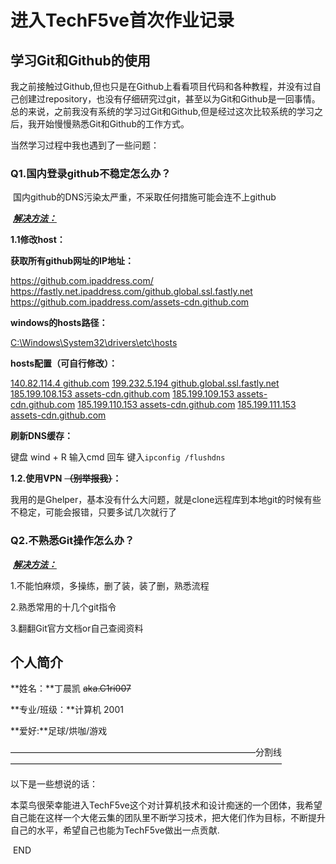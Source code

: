 # 进入TechF5ve首次作业记录

## 学习Git和Github的使用

​      我之前接触过Github,但也只是在Github上看看项目代码和各种教程，并没有过自己创建过repository，也没有仔细研究过git，甚至以为Git和Github是一回事情。总的来说，之前我没有系统的学习过Git和Github,但是经过这次比较系统的学习之后，我开始慢慢熟悉Git和Github的工作方式。

 当然学习过程中我也遇到了一些问题：

### **Q1.国内登录github不稳定怎么办？**

​    国内github的DNS污染太严重，不采取任何措施可能会连不上github

​    <u>***解决方法：***</u>

  **1.1修改host：**

   **获取所有github网址的IP地址：**

   https://github.com.ipaddress.com/
   https://fastly.net.ipaddress.com/github.global.ssl.fastly.net
   https://github.com.ipaddress.com/assets-cdn.github.com

   **windows的hosts路径：**

   <u>C:\Windows\System32\drivers\etc\hosts</u>

   **hosts配置（可自行修改）：**

   <u>140.82.114.4 github.com</u>
   <u>199.232.5.194 github.global.ssl.fastly.net</u>
   <u>185.199.108.153 assets-cdn.github.com</u>
   <u>185.199.109.153 assets-cdn.github.com</u>
   <u>185.199.110.153 assets-cdn.github.com</u>
   <u>185.199.111.153 assets-cdn.github.com</u>

   **刷新DNS缓存：**

   键盘 wind + R 输入cmd 回车
   键入`ipconfig /flushdns`

  **1.2.使用VPN** **~~（别举报我）~~：**

​    我用的是Ghelper，基本没有什么大问题，就是clone远程库到本地git的时候有些不稳定，可能会报错，只要多试几次就行了

### **Q2.不熟悉Git操作怎么办？**

​    <u>***解决方法：***</u>

   1.不能怕麻烦，多操练，删了装，装了删，熟悉流程

   2.熟悉常用的十几个git指令

   3.翻翻Git官方文档or自己查阅资料

## 个人简介

   **姓名：**丁晨凯 ~~aka.C1ri007~~

   **专业/班级：**计算机 2001

   **爱好:**足球/烘咖/游戏

————————————————————————————分割线———————————————————————————————

以下是一些想说的话：

​        本菜鸟很荣幸能进入TechF5ve这个对计算机技术和设计痴迷的一个团体，我希望自己能在这样一个大佬云集的团队里不断学习技术，把大佬们作为目标，不断提升自己的水平，希望自己也能为TechF5ve做出一点贡献.

​                                                                                                             END